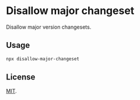 # Disallow major changeset

Disallow major version changesets.

## Usage

```bash
npx disallow-major-changeset
```

## License

[MIT](./LICENSE).
